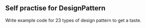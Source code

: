 ## Self practise for DesignPattern

Write example code for 23 types of design pattern to get a taste.